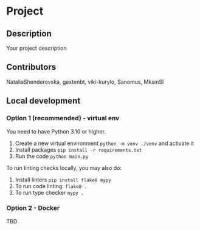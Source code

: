 # Project

## Description

Your project description

## Contributors

NataliaShenderovska, gextenbt, viki-kurylo, Sanomus, MksmSl 

## Local development

### Option 1 (recommended) - virtual env

You need to have Python 3.10 or higher.

1. Create a new virtual environment `python -m venv ./venv` and activate it
2. Install packages `pip install -r requirements.txt`
3. Run the code `python main.py`

To run linting checks locally, you may also do:

1. Install linters `pip install flake8 mypy`
2. To run code linting: `flake8 .`
3. To run type checker `mypy .`

### Option 2 - Docker

TBD
